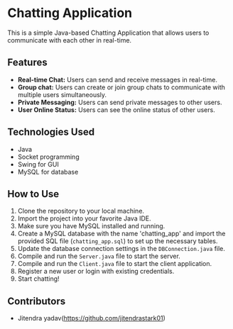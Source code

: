 # Chatting Application

This is a simple Java-based Chatting Application that allows users to communicate with each other in real-time.

## Features

- **Real-time Chat:** Users can send and receive messages in real-time.
- **Group chat:** Users can create or join group chats to communicate with multiple users simultaneously.
- **Private Messaging:** Users can send private messages to other users.
- **User Online Status:** Users can see the online status of other users.

## Technologies Used

- Java
- Socket programming
- Swing for GUI
- MySQL for database

## How to Use

1. Clone the repository to your local machine.
2. Import the project into your favorite Java IDE.
3. Make sure you have MySQL installed and running.
4. Create a MySQL database with the name 'chatting_app' and import the provided SQL file (`chatting_app.sql`) to set up the necessary tables.
5. Update the database connection settings in the `DBConnection.java` file.
6. Compile and run the `Server.java` file to start the server.
7. Compile and run the `Client.java` file to start the client application.
8. Register a new user or login with existing credentials.
9. Start chatting!


## Contributors

- Jitendra yadav(https://github.com/jitendrastark01)

